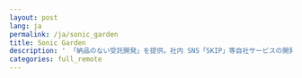 ```yaml
---
layout: post
lang: ja
permalink: /ja/sonic_garden
title: Sonic Garden
description: ' 「納品のない受託開発」を提供。社内 SNS「SKIP」等自社サービスの開発・運用。 '
categories: full_remote
---
```

